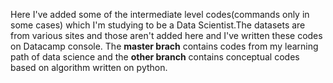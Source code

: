 Here I've added some of the intermediate level codes(commands only in some cases) which I'm studying to be a Data Scientist.The datasets are from various sites and those aren't added here and I've written these codes on Datacamp console.
The **master brach** contains codes from my learning path of data science and the **other branch** contains conceptual codes based on algorithm written on python.
